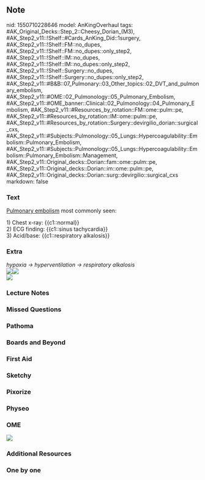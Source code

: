 ## Note
nid: 1550710228646
model: AnKingOverhaul
tags: #AK_Original_Decks::Step_2::Cheesy_Dorian_(M3), #AK_Step2_v11::!Shelf::#Cards_AnKing_Did::1surgery, #AK_Step2_v11::!Shelf::FM::no_dupes, #AK_Step2_v11::!Shelf::FM::no_dupes::only_step2, #AK_Step2_v11::!Shelf::IM::no_dupes, #AK_Step2_v11::!Shelf::IM::no_dupes::only_step2, #AK_Step2_v11::!Shelf::Surgery::no_dupes, #AK_Step2_v11::!Shelf::Surgery::no_dupes::only_step2, #AK_Step2_v11::#B&B::07_Pulmonary::03_Other_topics::02_DVT_and_pulmonary_embolism, #AK_Step2_v11::#OME::02_Pulmonology::05_Pulmonary_Embolism, #AK_Step2_v11::#OME_banner::Clinical::02_Pulmonology::04_Pulmonary_Embolism, #AK_Step2_v11::#Resources_by_rotation::FM::ome::pulm::pe, #AK_Step2_v11::#Resources_by_rotation::IM::ome::pulm::pe, #AK_Step2_v11::#Resources_by_rotation::Surgery::devirgilio_dorian::surgical_cxs, #AK_Step2_v11::#Subjects::Pulmonology::05_Lungs::Hypercoagulability::Embolism::Pulmonary_Embolism, #AK_Step2_v11::#Subjects::Pulmonology::05_Lungs::Hypercoagulability::Embolism::Pulmonary_Embolism::Management, #AK_Step2_v11::Original_decks::Dorian::fam::ome::pulm::pe, #AK_Step2_v11::Original_decks::Dorian::im::ome::pulm::pe, #AK_Step2_v11::Original_decks::Dorian::surg::devirgilio::surgical_cxs
markdown: false

### Text
<u>Pulmonary embolism</u> most commonly seen:
<div>
  1) Chest x-ray: {{c1::normal}}
</div>
<div>
  2) ECG finding: {{c1::sinus tachycardia}}
</div>
<div>
  3) Acid/base: {{c1::respiratory alkalosis}}
</div>

### Extra
<div>
  <div>
    <i>hypoxia → hyperventilation → respiratory alkalosis</i>
  </div>
</div>
<div></div>
<div><img src="big_5950db0127671.jpg"><img src=
"paste-1443998069686273.jpg"></div>
<div><img src="dvt.PNG"></div>

### Lecture Notes


### Missed Questions


### Pathoma


### Boards and Beyond


### First Aid


### Sketchy


### Pixorize


### Physeo


### OME
<div class="ome-widget">
  <a href=
  "https://onlinemeded.org/spa/pulmonology/pulmonary-embolism/acquire?ref=anki">
  <img src="_OME_AnkiFlashcards_Lesson_5.png"></a>
</div>

### Additional Resources


### One by one

